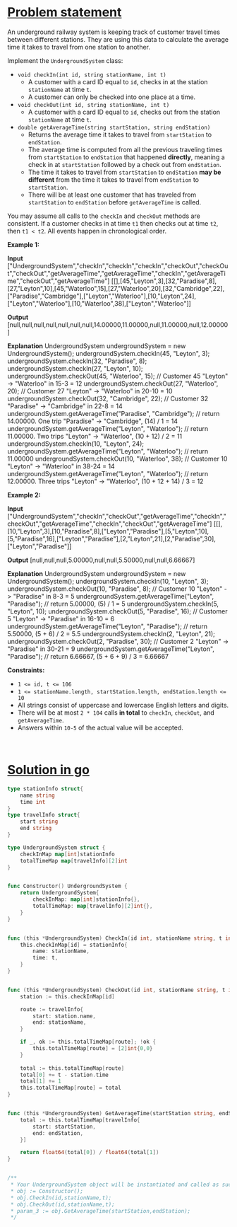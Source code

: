 # [Problem statement](https://leetcode.com/problems/design-underground-system)

An underground railway system is keeping track of customer travel times between different stations. They are using this data to calculate the average time it takes to travel from one station to another.

Implement the `UndergroundSystem` class:

* `void checkIn(int id, string stationName, int t)`  
   * A customer with a card ID equal to `id`, checks in at the station `stationName` at time `t`.  
   * A customer can only be checked into one place at a time.
* `void checkOut(int id, string stationName, int t)`  
   * A customer with a card ID equal to `id`, checks out from the station `stationName` at time `t`.
* `double getAverageTime(string startStation, string endStation)`  
   * Returns the average time it takes to travel from `startStation` to `endStation`.  
   * The average time is computed from all the previous traveling times from `startStation` to `endStation` that happened **directly**, meaning a check in at `startStation` followed by a check out from `endStation`.  
   * The time it takes to travel from `startStation` to `endStation` **may be different** from the time it takes to travel from `endStation` to `startStation`.  
   * There will be at least one customer that has traveled from `startStation` to `endStation` before `getAverageTime` is called.

You may assume all calls to the `checkIn` and `checkOut` methods are consistent. If a customer checks in at time `t1` then checks out at time `t2`, then `t1 < t2`. All events happen in chronological order.

**Example 1:**


**Input**
["UndergroundSystem","checkIn","checkIn","checkIn","checkOut","checkOut","checkOut","getAverageTime","getAverageTime","checkIn","getAverageTime","checkOut","getAverageTime"]
[[],[45,"Leyton",3],[32,"Paradise",8],[27,"Leyton",10],[45,"Waterloo",15],[27,"Waterloo",20],[32,"Cambridge",22],["Paradise","Cambridge"],["Leyton","Waterloo"],[10,"Leyton",24],["Leyton","Waterloo"],[10,"Waterloo",38],["Leyton","Waterloo"]]

**Output**
[null,null,null,null,null,null,null,14.00000,11.00000,null,11.00000,null,12.00000]

**Explanation**
UndergroundSystem undergroundSystem = new UndergroundSystem();
undergroundSystem.checkIn(45, "Leyton", 3);
undergroundSystem.checkIn(32, "Paradise", 8);
undergroundSystem.checkIn(27, "Leyton", 10);
undergroundSystem.checkOut(45, "Waterloo", 15);  // Customer 45 "Leyton" -> "Waterloo" in 15-3 = 12
undergroundSystem.checkOut(27, "Waterloo", 20);  // Customer 27 "Leyton" -> "Waterloo" in 20-10 = 10
undergroundSystem.checkOut(32, "Cambridge", 22); // Customer 32 "Paradise" -> "Cambridge" in 22-8 = 14
undergroundSystem.getAverageTime("Paradise", "Cambridge"); // return 14.00000. One trip "Paradise" -> "Cambridge", (14) / 1 = 14
undergroundSystem.getAverageTime("Leyton", "Waterloo");    // return 11.00000. Two trips "Leyton" -> "Waterloo", (10 + 12) / 2 = 11
undergroundSystem.checkIn(10, "Leyton", 24);
undergroundSystem.getAverageTime("Leyton", "Waterloo");    // return 11.00000
undergroundSystem.checkOut(10, "Waterloo", 38);  // Customer 10 "Leyton" -> "Waterloo" in 38-24 = 14
undergroundSystem.getAverageTime("Leyton", "Waterloo");    // return 12.00000. Three trips "Leyton" -> "Waterloo", (10 + 12 + 14) / 3 = 12

**Example 2:**


**Input**
["UndergroundSystem","checkIn","checkOut","getAverageTime","checkIn","checkOut","getAverageTime","checkIn","checkOut","getAverageTime"]
[[],[10,"Leyton",3],[10,"Paradise",8],["Leyton","Paradise"],[5,"Leyton",10],[5,"Paradise",16],["Leyton","Paradise"],[2,"Leyton",21],[2,"Paradise",30],["Leyton","Paradise"]]

**Output**
[null,null,null,5.00000,null,null,5.50000,null,null,6.66667]

**Explanation**
UndergroundSystem undergroundSystem = new UndergroundSystem();
undergroundSystem.checkIn(10, "Leyton", 3);
undergroundSystem.checkOut(10, "Paradise", 8); // Customer 10 "Leyton" -> "Paradise" in 8-3 = 5
undergroundSystem.getAverageTime("Leyton", "Paradise"); // return 5.00000, (5) / 1 = 5
undergroundSystem.checkIn(5, "Leyton", 10);
undergroundSystem.checkOut(5, "Paradise", 16); // Customer 5 "Leyton" -> "Paradise" in 16-10 = 6
undergroundSystem.getAverageTime("Leyton", "Paradise"); // return 5.50000, (5 + 6) / 2 = 5.5
undergroundSystem.checkIn(2, "Leyton", 21);
undergroundSystem.checkOut(2, "Paradise", 30); // Customer 2 "Leyton" -> "Paradise" in 30-21 = 9
undergroundSystem.getAverageTime("Leyton", "Paradise"); // return 6.66667, (5 + 6 + 9) / 3 = 6.66667

**Constraints:**

* `1 <= id, t <= 106`
* `1 <= stationName.length, startStation.length, endStation.length <= 10`
* All strings consist of uppercase and lowercase English letters and digits.
* There will be at most `2 * 104` calls **in total** to `checkIn`, `checkOut`, and `getAverageTime`.
* Answers within `10-5` of the actual value will be accepted.

<br />

# [Solution in go](https://leetcode.com/submissions/detail/1185674033/)

```go
type stationInfo struct{
    name string
    time int 
}
type travelInfo struct{
    start string
    end string
}

type UndergroundSystem struct {
    checkInMap map[int]stationInfo
    totalTimeMap map[travelInfo][2]int
}


func Constructor() UndergroundSystem {
    return UndergroundSystem{
        checkInMap: map[int]stationInfo{},
        totalTimeMap: map[travelInfo][2]int{},
    }
}


func (this *UndergroundSystem) CheckIn(id int, stationName string, t int)  {
    this.checkInMap[id] = stationInfo{
        name: stationName,
        time: t,
    }
}


func (this *UndergroundSystem) CheckOut(id int, stationName string, t int)  {
    station := this.checkInMap[id]

    route := travelInfo{
        start: station.name,
        end: stationName,
    }

    if _, ok := this.totalTimeMap[route]; !ok {
        this.totalTimeMap[route] = [2]int{0,0}
    }
    
    total := this.totalTimeMap[route]
    total[0] += t - station.time
    total[1] += 1
    this.totalTimeMap[route] = total
}


func (this *UndergroundSystem) GetAverageTime(startStation string, endStation string) float64 {
    total := this.totalTimeMap[travelInfo{
        start: startStation,
        end: endStation,
    }]

    return float64(total[0]) / float64(total[1])
} 


/**
 * Your UndergroundSystem object will be instantiated and called as such:
 * obj := Constructor();
 * obj.CheckIn(id,stationName,t);
 * obj.CheckOut(id,stationName,t);
 * param_3 := obj.GetAverageTime(startStation,endStation);
 */
```